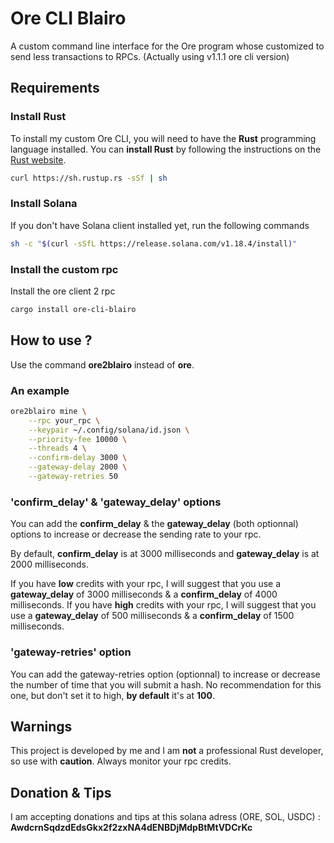 # Ore CLI Blairo

A custom command line interface for the Ore program whose customized to send less transactions to RPCs. (Actually using v1.1.1 ore cli version)

## Requirements

### Install Rust

To install my custom Ore CLI, you will need to have the **Rust** programming language installed. You can **install Rust** by following the instructions on the [Rust website](https://www.rust-lang.org/tools/install).

```sh
curl https://sh.rustup.rs -sSf | sh
```

### Install Solana

If you don't have Solana client installed yet, run the following commands

```sh
sh -c "$(curl -sSfL https://release.solana.com/v1.18.4/install)"
```

### Install the custom rpc

Install the ore client 2 rpc

```sh
cargo install ore-cli-blairo
```

## How to use ?

Use the command **ore2blairo** instead of **ore**.

### An example
```sh
ore2blairo mine \
    --rpc your_rpc \
    --keypair ~/.config/solana/id.json \
    --priority-fee 10000 \
    --threads 4 \
    --confirm-delay 3000 \
    --gateway-delay 2000 \
    --gateway-retries 50
```

### 'confirm_delay' & 'gateway_delay' options

You can add the **confirm_delay** & the **gateway_delay** (both optionnal) options to increase or decrease the sending rate to your rpc. 

By default, **confirm_delay** is at 3000 milliseconds and **gateway_delay** is at 2000 milliseconds.

If you have **low** credits with your rpc, I will suggest that you use a **gateway_delay** of 3000 milliseconds & a **confirm_delay** of 4000 milliseconds.
If you have **high** credits with your rpc, I will suggest that you use a **gateway_delay** of 500 milliseconds & a **confirm_delay** of 1500 milliseconds.

### 'gateway-retries' option

You can add the gateway-retries option (optionnal) to increase or decrease the number of time that you will submit a hash. No recommendation for this one, but don't set it to high, **by default** it's at **100**.

## Warnings

This project is developed by me and I am **not** a professional Rust developer, so use with **caution**. Always monitor your rpc credits.

## Donation & Tips

I am accepting donations and tips at this solana adress (ORE, SOL, USDC) :
**AwdcrnSqdzdEdsGkx2f2zxNA4dENBDjMdpBtMtVDCrKc**